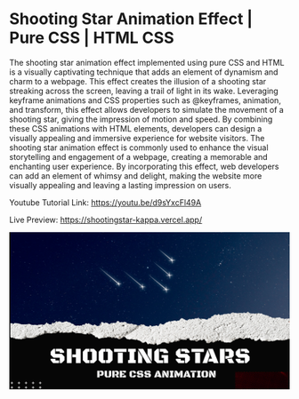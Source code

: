 # Shooting Star Animation Effect | Pure CSS | HTML CSS

The shooting star animation effect implemented using pure CSS and HTML is a visually captivating technique that adds an element of dynamism and charm to a webpage. This effect creates the illusion of a shooting star streaking across the screen, leaving a trail of light in its wake. Leveraging keyframe animations and CSS properties such as @keyframes, animation, and transform, this effect allows developers to simulate the movement of a shooting star, giving the impression of motion and speed. By combining these CSS animations with HTML elements, developers can design a visually appealing and immersive experience for website visitors. The shooting star animation effect is commonly used to enhance the visual storytelling and engagement of a webpage, creating a memorable and enchanting user experience. By incorporating this effect, web developers can add an element of whimsy and delight, making the website more visually appealing and leaving a lasting impression on users.

Youtube Tutorial Link: https://youtu.be/d9sYxcFl49A

Live Preview: https://shootingstar-kappa.vercel.app/

![Shooting Star](images/ShootingStar.png)
